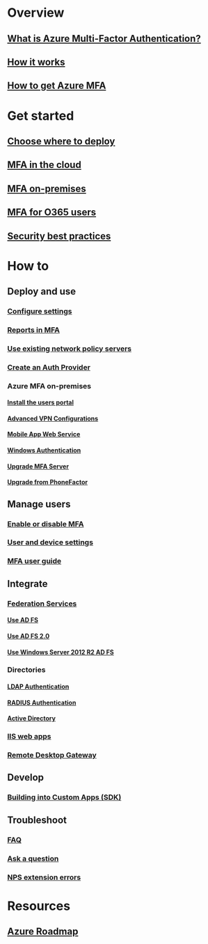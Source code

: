 # Overview
## [What is Azure Multi-Factor Authentication?](multi-factor-authentication.md)
## [How it works](multi-factor-authentication-how-it-works.md)
## [How to get Azure MFA](multi-factor-authentication-versions-plans.md)

# Get started
## [Choose where to deploy](multi-factor-authentication-get-started.md)
## [MFA in the cloud](multi-factor-authentication-get-started-cloud.md)
## [MFA on-premises](multi-factor-authentication-get-started-server.md)
## [MFA for O365 users](https://support.office.com/article/Plan-for-multi-factor-authentication-for-Office-365-Deployments-043807b2-21db-4d5c-b430-c8a6dee0e6ba)
## [Security best practices](multi-factor-authentication-security-best-practices.md)

# How to
## Deploy and use
### [Configure settings](multi-factor-authentication-whats-next.md)
### [Reports in MFA](multi-factor-authentication-manage-reports.md)
### [Use existing network policy servers](multi-factor-authentication-nps-extension.md)
### [Create an Auth Provider](multi-factor-authentication-get-started-auth-provider.md)
### Azure MFA on-premises
#### [Install the users portal](multi-factor-authentication-get-started-portal.md)
#### [Advanced VPN Configurations](multi-factor-authentication-advanced-vpn-configurations.md)
#### [Mobile App Web Service](multi-factor-authentication-get-started-server-webservice.md)
#### [Windows Authentication](multi-factor-authentication-get-started-server-windows.md)
#### [Upgrade MFA Server](multi-factor-authentication-server-upgrade.md)
#### [Upgrade from PhoneFactor](multi-factor-authentication-get-started-server-upgrade.md)

## Manage users
### [Enable or disable MFA](multi-factor-authentication-get-started-user-states.md)
### [User and device settings](multi-factor-authentication-manage-users-and-devices.md)
### [MFA user guide](./end-user/multi-factor-authentication-end-user.md)

## Integrate
### [Federation Services](multi-factor-authentication-get-started-adfs.md)
#### [Use AD FS](multi-factor-authentication-get-started-adfs-cloud.md)
#### [Use AD FS 2.0](multi-factor-authentication-get-started-adfs-adfs2.md)
#### [Use Windows Server 2012 R2 AD FS](multi-factor-authentication-get-started-adfs-w2k12.md)
### Directories
#### [LDAP Authentication](multi-factor-authentication-get-started-server-ldap.md)
#### [RADIUS Authentication](multi-factor-authentication-get-started-server-radius.md)
#### [Active Directory](multi-factor-authentication-get-started-server-dirint.md)
### [IIS web apps](multi-factor-authentication-get-started-server-iis.md)
### [Remote Desktop Gateway](multi-factor-authentication-get-started-server-rdg.md)

## Develop
### [Building into Custom Apps (SDK)](multi-factor-authentication-sdk.md)

## Troubleshoot
### [FAQ](multi-factor-authentication-faq.md)
### [Ask a question](https://social.msdn.microsoft.com/Forums/newthread?category=windowsazureplatform&forum=windowsazureactiveauthentication&prof=required)
### [NPS extension errors](multi-factor-authentication-nps-errors.md)
# Resources
## [Azure Roadmap](https://azure.microsoft.com/roadmap/)
